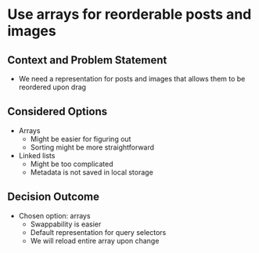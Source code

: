 # Use arrays for reorderable posts and images
## Context and Problem Statement

- We need a representation for posts and images that allows them to be reordered upon drag

## Considered Options

- Arrays
  - Might be easier for figuring out 
  - Sorting might be more straightforward
- Linked lists
  - Might be too complicated
  - Metadata is not saved in local storage

## Decision Outcome

- Chosen option: arrays
  - Swappability is easier
  - Default representation for query selectors
  - We will reload entire array upon change